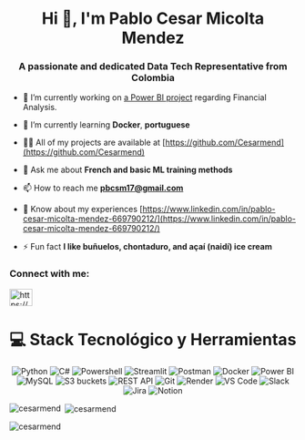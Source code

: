 <h1 align="center">Hi 👋, I'm Pablo Cesar Micolta Mendez</h1>
<h3 align="center">A passionate and dedicated Data Tech Representative from Colombia</h3>

- 🔭 I’m currently working on [a Power BI project](https://github.com/Cesarmend/Bank-Loan-Report-SQL-PowerBI) regarding Financial Analysis.

- 🌱 I’m currently learning **Docker**, **portuguese**

- 👨‍💻 All of my projects are available at [https://github.com/Cesarmend](https://github.com/Cesarmend)

- 💬 Ask me about **French and basic ML training methods**

- 📫 How to reach me **pbcsm17@gmail.com**

- 📄 Know about my experiences [https://www.linkedin.com/in/pablo-cesar-micolta-mendez-669790212/](https://www.linkedin.com/in/pablo-cesar-micolta-mendez-669790212/)

- ⚡ Fun fact **I like buñuelos, chontaduro, and açaí (naidí) ice cream**

<h3 align="left">Connect with me:</h3>
<p align="left">
<a href="https://linkedin.com/in/https://www.linkedin.com/in/pablo-cesar-micolta-mendez-669790212/" target="blank"><img align="center" src="https://raw.githubusercontent.com/rahuldkjain/github-profile-readme-generator/master/src/images/icons/Social/linked-in-alt.svg" alt="https://www.linkedin.com/in/pablo-cesar-micolta-mendez-669790212/" height="30" width="40" /></a>
</p>

# 💻 Stack Tecnológico y Herramientas

<p align="center">
  <img src="https://img.shields.io/badge/-Python-3776AB?logo=python&logoColor=white&style=for-the-badge" alt="Python"/>
  <img src="https://img.shields.io/badge/-C-00599C?logo=c&logoColor=white&style=for-the-badge" alt="C#"/>
  <img src="https://img.shields.io/badge/-Node.js-339933?logo=node.js&logoColor=white&style=for-the-badge" alt="Powershell"/>
  <img src="https://img.shields.io/badge/-Express.js-000000?logo=express&logoColor=white&style=for-the-badge" alt="Streamlit"/>
  <img src="https://img.shields.io/badge/-Postman-FF6C37?logo=postman&logoColor=white&style=for-the-badge" alt="Postman"/>
  <img src="https://img.shields.io/badge/-Docker-2496ED?logo=docker&logoColor=white&style=for-the-badge" alt="Docker"/>
  <img src="https://img.shields.io/badge/-Power%20BI-F2C811?logo=power-bi&logoColor=black&style=for-the-badge" alt="Power BI"/>
  <img src="https://img.shields.io/badge/-MySQL-4479A1?logo=mysql&logoColor=white&style=for-the-badge" alt="MySQL"/>
  <img src="https://img.shields.io/badge/-MongoDB-47A248?logo=mongodb&logoColor=white&style=for-the-badge" alt="S3 buckets"/>
  <img src="https://img.shields.io/badge/-PostgreSQL-336791?logo=postgresql&logoColor=white&style=for-the-badge" alt="REST API"/>
  <img src="https://img.shields.io/badge/-Git-F05032?logo=git&logoColor=white&style=for-the-badge" alt="Git"/>
  <img src="https://img.shields.io/badge/-GitHub-181717?logo=github&logoColor=white&style=for-the-badge" alt="Render"/>
  <img src="https://img.shields.io/badge/-Visual%20Studio%20Code-007ACC?logo=visual-studio-code&logoColor=white&style=for-the-badge" alt="VS Code"/>
  <img src="https://img.shields.io/badge/-Slack-4A154B?logo=slack&logoColor=white&style=for-the-badge" alt="Slack"/>
  <img src="https://img.shields.io/badge/-Jira-0052CC?logo=jira&logoColor=white&style=for-the-badge" alt="Jira"/>
  <img src="https://img.shields.io/badge/-Notion-000000?logo=notion&logoColor=white&style=for-the-badge" alt="Notion"/>
</p>

<p><img align="left" src="https://github-readme-stats.vercel.app/api/top-langs?username=cesarmend&show_icons=true&locale=en&layout=compact" alt="cesarmend" /></p>

<p>&nbsp;<img align="center" src="https://github-readme-stats.vercel.app/api?username=cesarmend&show_icons=true&locale=en" alt="cesarmend" /></p>

<p><img align="center" src="https://github-readme-streak-stats.herokuapp.com/?user=cesarmend&" alt="cesarmend" /></p>
